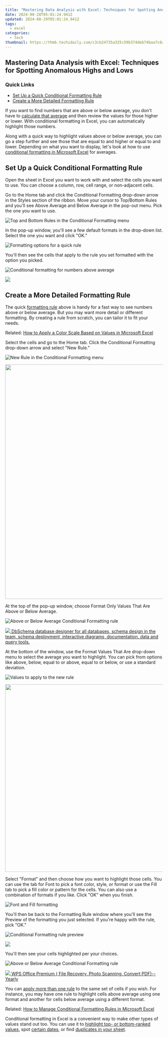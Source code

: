 ```yaml
---
title: "Mastering Data Analysis with Excel: Techniques for Spotting Anomalous Highs and Lows"
date: 2024-08-28T05:01:24.941Z
updated: 2024-08-29T05:01:24.941Z
tags:
  - excel
categories:
  - tech
thumbnail: https://thmb.techidaily.com/c3cb24735a325c59b374deb74baa7c6af50100c3f603092c99cb6f1def444289.jpg
---
```


## Mastering Data Analysis with Excel: Techniques for Spotting Anomalous Highs and Lows

### Quick Links

* [Set Up a Quick Conditional Formatting Rule](https://instagram-clips.techidaily.com/updated-2024-approved-mediamatters-size-your-content-for-stellar-instagram/)
* [Create a More Detailed Formatting Rule](https://extra-support.techidaily.com/updated-top-10-lightroom-alternatives-free-and-paid-filmora/)

 If you want to find numbers that are above or below average, you don't have to [calculate that average](https://win-able.techidaily.com/fixing-overwatch-startup-issues-how-to-get-rid-of-the-persistent-black-screen/) and then review the values for those higher or lower. With conditional formatting in Excel, you can automatically highlight those numbers.

 Along with a quick way to highlight values above or below average, you can go a step further and see those that are equal to and higher or equal to and lower. Depending on what you want to display, let's look at how to use [conditional formatting in Microsoft Excel](https://facebook-video-share.techidaily.com/updated-in-depth-asmr-video-insights/) for averages.

##  Set Up a Quick Conditional Formatting Rule

 Open the sheet in Excel you want to work with and select the cells you want to use. You can choose a column, row, cell range, or non-adjacent cells.

 Go to the Home tab and click the Conditional Formatting drop-down arrow in the Styles section of the ribbon. Move your cursor to Top/Bottom Rules and you'll see Above Average and Below Average in the pop-out menu. Pick the one you want to use.

![Top and Bottom Rules in the Conditional Formatting menu](https://static1.howtogeekimages.com/wordpress/wp-content/uploads/2022/08/TopBottomRulesAverage-ExcelHighlightAverage.png) 

 In the pop-up window, you'll see a few default formats in the drop-down list. Select the one you want and click "OK."

![Formatting options for a quick rule](https://static1.howtogeekimages.com/wordpress/wp-content/uploads/2022/08/RulesAverageFormat-ExcelHighlightAverage.png) 

 You'll then see the cells that apply to the rule you set formatted with the option you picked.

![Conditional formatting for numbers above average](https://static1.howtogeekimages.com/wordpress/wp-content/uploads/2022/08/QuickRuleAverage-ExcelHighlightAverage.png) 

<!-- affiliate ads begin -->
<a href="https://store.bitdefender.com/affiliate.php?ACCOUNT=BITLATIN&AFFILIATE=108875&PATH=http%3A%2F%2Fwww.bitdefender.com%2Fbusiness%3FAFFILIATE%3D108875%26RESOURCE%3D30%2525%2BOff%2Ball%2BGravityZone%2BProducts"><img src="https://www.bitdefender.com/content/dam/bitdefender/business/campaign/1200X628.png" border="0"></a>
<!-- affiliate ads end -->
##  Create a More Detailed Formatting Rule

 The quick [formatting rule](https://youtube-help.techidaily.com/manipulate-sound-rate-in-youtube-playback-for-2024/) above is handy for a fast way to see numbers above or below average. But you may want more detail or different formatting. By creating a rule from scratch, you can tailor it to fit your needs.

Related: [How to Apply a Color Scale Based on Values in Microsoft Excel](https://youtube-help.techidaily.com/manipulate-sound-rate-in-youtube-playback-for-2024/) 

 Select the cells and go to the Home tab. Click the Conditional Formatting drop-down arrow and select "New Rule."

![New Rule in the Conditional Formatting menu](https://static1.howtogeekimages.com/wordpress/wp-content/uploads/2022/08/ConditionalFormattingNewRule-ExcelHighlightAverage.png) 

<!-- affiliate ads begin -->
<a href="https://zebaoaffiliateprogram.pxf.io/c/5597632/1853659/21526" target="_top" id="1853659"><img src="//a.impactradius-go.com/display-ad/21526-1853659" border="0" alt="" width="1920" height="750"/></a><img height="0" width="0" src="https://imp.pxf.io/i/5597632/1853659/21526" style="position:absolute;visibility:hidden;" border="0" />
<!-- affiliate ads end -->
 At the top of the pop-up window, choose Format Only Values That Are Above or Below Average.

![Above or Below Average Conditional Formatting rule](https://static1.howtogeekimages.com/wordpress/wp-content/uploads/2022/08/NewRuleAverage-ExcelHighlightAverage.png) 

<!-- affiliate ads begin -->
<a href="https://shop.dbschema.com/order/checkout.php?PRODS=19867419&QTY=1&AFFILIATE=108875&CART=1"> <img src="https://secure.avangate.com/images/merchant/176b22bab4e94a28619ca2433b2ef241/products/1_icon256.png" border="0">
DbSchema database designer for all databases, schema design in the team, schema deployment, interactive diagrams, documentation, data and query tools. </a>
<!-- affiliate ads end -->
 At the bottom of the window, use the Format Values That Are drop-down menu to select the average you want to highlight. You can pick from options like above, below, equal to or above, equal to or below, or use a standard deviation.

![Values to apply to the new rule](https://static1.howtogeekimages.com/wordpress/wp-content/uploads/2022/08/NewRule-ExcelHighlightAverage.png) 

<!-- affiliate ads begin -->
<a href="https://appsumo.8odi.net/c/5597632/2068425/7443" target="_top" id="2068425"><img src="//a.impactradius-go.com/display-ad/7443-2068425" border="0" alt="" width="1200" height="600"/></a><img height="0" width="0" src="https://appsumo.8odi.net/i/5597632/2068425/7443" style="position:absolute;visibility:hidden;" border="0" />
<!-- affiliate ads end -->
 Select "Format" and then choose how you want to highlight those cells. You can use the tab for Font to pick a font color, style, or format or use the Fill tab to pick a fill color or pattern for the cells. You can also use a combination of formats if you like. Click "OK" when you finish.

![Font and Fill formatting](https://static1.howtogeekimages.com/wordpress/wp-content/uploads/2022/08/FontCellFormat-ExcelHighlightAverage.png) 

 You'll then be back to the Formatting Rule window where you'll see the Preview of the formatting you just selected. If you're happy with the rule, pick "OK."

![Conditional Formatting rule preview](https://static1.howtogeekimages.com/wordpress/wp-content/uploads/2022/08/NewRulePreview-ExcelHighlightAverage.png) 

<!-- affiliate ads begin -->
<a href="https://store.revouninstaller.com/order/checkout.php?PRODS=28010250&QTY=1&AFFILIATE=108875&CART=1"><img src="https://secure.avangate.com/images/merchant/4282ec8de8c9be897e7aff4aa231b1a4/336__280a.jpg" border="0"></a>
<!-- affiliate ads end -->
 You'll then see your cells highlighted per your choices.

![Above or Below Average Conditional Formatting rule](https://static1.howtogeekimages.com/wordpress/wp-content/uploads/2022/08/NewRuleAverage-ExcelHighlightAverage.png) 

<!-- affiliate ads begin -->
<a href="https://secure.2checkout.com/order/checkout.php?PRODS=38729081&QTY=1&AFFILIATE=108875&CART=1"><img src="https://website-prod.cache.wpscdn.com/img/wps-writer-free-word-processor-1x.3d9c80d.png" border="0">
WPS Office Premium ( File Recovery, Photo Scanning, Convert PDF)--Yearly</a>
<!-- affiliate ads end -->
 You can [apply more than one rule](https://howto.techidaily.com/full-guide-how-to-fix-connection-is-not-private-on-tecno-spark-10-pro-drfone-by-drfone-fix-android-problems-fix-android-problems/) to the same set of cells if you wish. For instance, you may have one rule to highlight cells above average using one format and another for cells below average using a different format.

Related: [How to Manage Conditional Formatting Rules in Microsoft Excel](https://howto.techidaily.com/full-guide-how-to-fix-connection-is-not-private-on-tecno-spark-10-pro-drfone-by-drfone-fix-android-problems-fix-android-problems/) 

 Conditional formatting in Excel is a convenient way to make other types of values stand out too. You can use it to [highlight top- or bottom-ranked values](https://hardware-updates.techidaily.com/1722966983711-ultimate-solution-to-get-your-epson-et-4550-up-and-running-on-windows-with-proven-techniques/), spot [certain dates](https://fox-blue.techidaily.com/updated-2024-approved-ultimate-list-selecting-excellent-webcams-for-podcasts/), or find [duplicates in your sheet](https://instagram-clips.techidaily.com/how-to-share-igtv-videos-to-facebook-3-ways-for-2024/).

<ins class="adsbygoogle"
     style="display:block"
     data-ad-format="autorelaxed"
     data-ad-client="ca-pub-7571918770474297"
     data-ad-slot="1223367746"></ins>



<ins class="adsbygoogle"
     style="display:block"
     data-ad-client="ca-pub-7571918770474297"
     data-ad-slot="8358498916"
     data-ad-format="auto"
     data-full-width-responsive="true"></ins>


